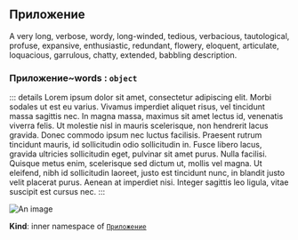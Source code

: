 <a name="words.module_Приложение"></a>

## Приложение
A very long, verbose, wordy, long-winded, tedious, verbacious, tautological,
profuse, expansive, enthusiastic, redundant, flowery, eloquent, articulate,
loquacious, garrulous, chatty, extended, babbling description.

<a name="words.module_Приложение..words"></a>

### Приложение~words : <code>object</code>
<demo-component/>
::: details
 Lorem ipsum dolor sit amet, consectetur adipiscing elit. Morbi sodales ut est eu varius. Vivamus imperdiet aliquet risus, vel tincidunt massa sagittis nec. In magna massa, maximus sit amet lectus id, venenatis viverra felis. Ut molestie nisl in mauris scelerisque, non hendrerit lacus gravida. Donec commodo ipsum nec luctus facilisis. Praesent rutrum tincidunt mauris, id sollicitudin odio sollicitudin in. Fusce libero lacus, gravida ultricies sollicitudin eget, pulvinar sit amet purus. Nulla facilisi. Quisque metus enim, scelerisque sed dictum ut, mollis vel magna. Ut eleifend, nibh id sollicitudin laoreet, justo est tincidunt nunc, in blandit justo velit placerat purus. Aenean at imperdiet nisi. Integer sagittis leo ligula, vitae suscipit est cursus nec.
:::

![An image](/images/monopoly/board/default/images/baltic-avenue.png)

**Kind**: inner namespace of [<code>Приложение</code>](#words.module_Приложение)  
